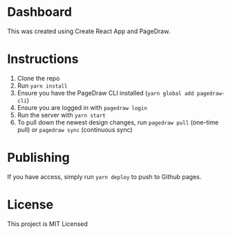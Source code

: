 # Dashboard

This was created using Create React App and PageDraw.

# Instructions

1. Clone the repo
2. Run `yarn install`
3. Ensure you have the PageDraw CLI installed (`yarn global add pagedraw-cli`)
4. Ensure you are logged in with `pagedraw login`
4. Run the server with `yarn start`
5. To pull down the newest design changes, run `pagedraw pull` (one-time pull) or `pagedraw sync` (continuous sync)

# Publishing

If you have access, simply run `yarn deploy` to push to Github pages.

# License

This project is MIT Licensed
